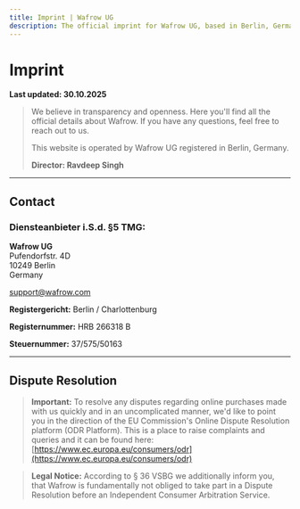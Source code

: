 ```yaml
---
title: Imprint | Wafrow UG
description: The official imprint for Wafrow UG, based in Berlin, Germany. Includes all required legal information, contact details, and company registration data.
---
```


# Imprint

**Last updated: 30.10.2025**

> We believe in transparency and openness. Here you'll find all the official details about Wafrow. If you have any questions, feel free to reach out to us.
>
> This website is operated by Wafrow UG registered in Berlin, Germany.
>
> **Director: Ravdeep Singh**

---

## Contact

### Diensteanbieter i.S.d. §5 TMG:

**Wafrow UG**  
Pufendorfstr. 4D  
10249 Berlin  
Germany  

[support@wafrow.com](mailto:support@wafrow.com)

**Registergericht:** Berlin / Charlottenburg

**Registernummer:** HRB 266318 B

**Steuernummer:** 37/575/50163

---

## Dispute Resolution

> **Important:** To resolve any disputes regarding online purchases made with us quickly and in an uncomplicated manner, we'd like to point you in the direction of the EU Commission's Online Dispute Resolution platform (ODR Platform). This is a place to raise complaints and queries and it can be found here: [https://www.ec.europa.eu/consumers/odr](https://www.ec.europa.eu/consumers/odr)

> **Legal Notice:** According to § 36 VSBG we additionally inform you, that Wafrow is fundamentally not obliged to take part in a Dispute Resolution before an Independent Consumer Arbitration Service.